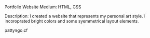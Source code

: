 Portfolio Website
Medium: HTML, CSS

Description: I created a website that represents my personal art style. I incoroprated bright colors and some syemmetrical layout elements. 

pattyngo.cf
